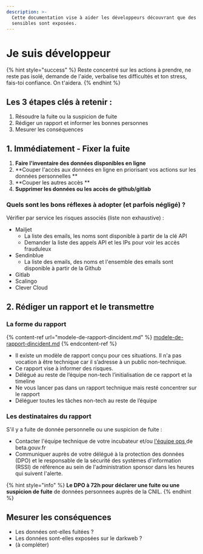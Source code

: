 ```yaml
---
description: >-
  Cette documentation vise à aider les développeurs découvrant que des données
  sensibles sont exposées.
---
```


# Je suis développeur

{% hint style="success" %}
Reste concentré sur les actions à prendre, ne reste pas isolé, demande de l'aide, verbalise tes difficultés et ton stress, fais-toi confiance. On t'aidera.
{% endhint %}

## Les 3 étapes clés à retenir :

1. Résoudre la fuite ou la suspicion de fuite
2. Rédiger un rapport et informer les bonnes personnes
3. Mesurer les conséquences

## 1. Immédiatement - Fixer la fuite

1. **Faire l'inventaire des données disponibles en ligne**
2. **Couper l'accès aux données en ligne en priorisant vos actions sur les données personnelles **
3. **Couper les autres accès **
4. **Supprimer les données ou les accès de github/gitlab**

### Quels sont les bons réflexes à adopter (et parfois négligé) ?

Vérifier par service les risques associés (liste non exhaustive) :&#x20;

* Mailjet
  * La liste des emails, les noms sont disponible à partir de la clé API
  * Demander la liste des appels API et les IPs pour voir les accès frauduleux
* Sendinblue
  * La liste des emails, des noms et l'ensemble des emails sont disponible à partir de la Github
* Gitlab
* Scalingo
* Clever Cloud

## 2. Rédiger un rapport et le transmettre

### La forme du rapport

{% content-ref url="modele-de-rapport-dincident.md" %}
[modele-de-rapport-dincident.md](modele-de-rapport-dincident.md)
{% endcontent-ref %}

* Il existe un modèle de rapport conçu pour ces situations. Il n'a pas vocation à être technique car il s’adresse à un public non-technique.
* Ce rapport vise à informer des risques.
* Délégué au reste de l’équipe non-tech l’initialisation de ce rapport et la timeline
* Ne vous lancer pas dans un rapport technique mais resté concentrer sur le rapport
* Déléguer toutes les tâches non-tech au reste de l’équipe

### Les destinataires du rapport

S'il y a fuite de donnée personnelle ou une suspicion de fuite :

* Contacter l'équipe technique de votre incubateur et/ou [l'équipe ops ](mailto:dinum@beta.gouv.fr)de beta.gouv.fr
* Communiquer auprès de votre délégué à la protection des données (DPO) et le responsable de la sécurité des systèmes d'information (RSSI) de référence au sein de l'administration sponsor dans les heures qui suivent l'alerte.

{% hint style="info" %}
**Le DPO à 72h pour déclarer une fuite ou une suspicion de fuite** de données personnees auprès de la CNIL.
{% endhint %}

## Mesurer les conséquences

* Les données ont-elles fuitées ?
* Les données sont-elles exposées sur le darkweb ?
* (à compléter)

